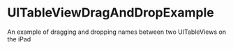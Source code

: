 UITableViewDragAndDropExample
=============================

An example of dragging and dropping names between two UITableViews on the iPad